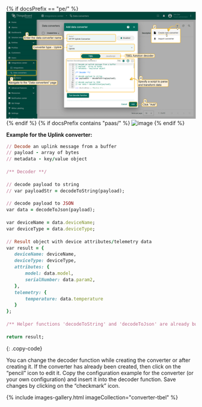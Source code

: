 {% if docsPrefix == "pe/" %}
![image](/images/user-guide/integrations/http/http-create-data-converters-1-tbel-pe.png)
{% endif %}
{% if docsPrefix contains "paas/" %}
![image](/images/user-guide/integrations/http/data-converters-2-tbel-pe.png)
{% endif %}

**Example for the Uplink converter:**

```ruby
// Decode an uplink message from a buffer
// payload - array of bytes
// metadata - key/value object

/** Decoder **/
 
// decode payload to string
// var payloadStr = decodeToString(payload);

// decode payload to JSON
var data = decodeToJson(payload);

var deviceName = data.deviceName;
var deviceType = data.deviceType;

// Result object with device attributes/telemetry data
var result = {
   deviceName: deviceName,
   deviceType: deviceType,
   attributes: {
       model: data.model,
       serialNumber: data.param2,
   },
   telemetry: {
       temperature: data.temperature
   }
};

/** Helper functions 'decodeToString' and 'decodeToJson' are already built-in **/

return result;
```
{: .copy-code}

You can change the decoder function while creating the converter or after creating it. If the converter has already been created, then click on the “pencil” icon to edit it.
Copy the configuration example for the converter (or your own configuration) and insert it into the decoder function. Save changes by clicking on the “checkmark” icon.

{% include images-gallery.html imageCollection="converter-tbel" %}